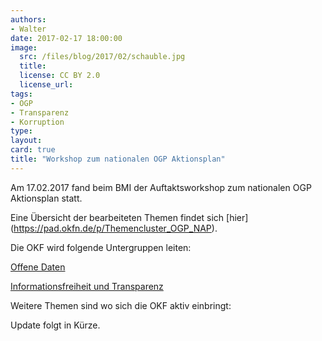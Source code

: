 ```yaml
---
authors: 
- Walter
date: 2017-02-17 18:00:00
image:
  src: /files/blog/2017/02/schauble.jpg
  title: 
  license: CC BY 2.0
  license_url: 
tags:
- OGP
- Transparenz 
- Korruption 
type: 
layout: 
card: true
title: "Workshop zum nationalen OGP Aktionsplan" 
---
```


Am 17.02.2017 fand beim BMI der Auftaktsworkshop zum nationalen OGP Aktionsplan statt.

Eine Übersicht der bearbeiteten Themen findet sich [hier] (https://pad.okfn.de/p/Themencluster_OGP_NAP).

Die OKF wird folgende Untergruppen leiten:

[Offene Daten](https://pad.okfn.de/p/NAP-offeneDaten)

[Informationsfreiheit und Transparenz](https://pad.okfn.de/p/NAP-Informationsfreiheit_Transparenz)

Weitere Themen sind wo sich die OKF aktiv einbringt:


Update folgt in Kürze.
